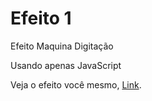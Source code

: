 # Efeito 1
Efeito Maquina Digitação

Usando apenas JavaScript

Veja o efeito você mesmo, [Link](https://kaioferreira.github.io/Efeito-1/).
